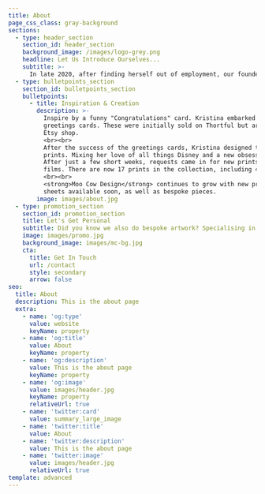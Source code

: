```yaml
---
title: About
page_css_class: gray-background
sections:
  - type: header_section
    section_id: header_section
    background_image: /images/logo-grey.png
    headline: Let Us Introduce Ourselves...
    subtitle: >-
      In late 2020, after finding herself out of employment, our founder Kristina Tiffin decided to explore a new direction and flex her creative fingers. A few months later <strong>Moo Cow Design</strong> was born.
  - type: bulletpoints_section
    section_id: bulletpoints_section
    bulletpoints:
      - title: Inspiration & Creation
        description: >-
          Inspire by a funny "Congratulations" card. Kristina embarked on creating her own range of pun filled
          greetings cards. These were initially sold on Thortful but are now available on both our website and
          Etsy shop.
          <br><br>
          After the success of the greetings cards, Kristina designed the first <strong>Moo Cow Design</strong> collection of
          prints. Mixing her love of all things Disney and a new obsession for minimalist style digital artwork.
          After just a few short weeks, requests came in for new prints based on customers favourite Disney
          films. There are now 17 prints in the collection, including 4 digital downloads.
          <br><br>
          <strong>Moo Cow Design</strong> continues to grow with new products, including individual stickers and sticker
          sheets available soon, as well as bespoke pieces.
        image: images/about.jpg
  - type: promotion_section
    section_id: promotion_section
    title: Let's Get Personal
    subtitle: Did you know we also do bespoke artwork? Specialising in minimalist style digital drawings, we can capture your special moment or special person in a unique way. Drop us a message to find out more.
    image: images/promo.jpg
    background_image: images/mc-bg.jpg
    cta:
      title: Get In Touch
      url: /contact
      style: secondary
      arrow: false
seo:
  title: About
  description: This is the about page
  extra:
    - name: 'og:type'
      value: website
      keyName: property
    - name: 'og:title'
      value: About
      keyName: property
    - name: 'og:description'
      value: This is the about page
      keyName: property
    - name: 'og:image'
      value: images/header.jpg
      keyName: property
      relativeUrl: true
    - name: 'twitter:card'
      value: summary_large_image
    - name: 'twitter:title'
      value: About
    - name: 'twitter:description'
      value: This is the about page
    - name: 'twitter:image'
      value: images/header.jpg
      relativeUrl: true
template: advanced
---
```

